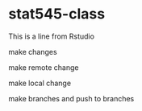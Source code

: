 # stat545-class

This is a line from Rstudio

make changes

make remote change

make local change

make branches and push to branches